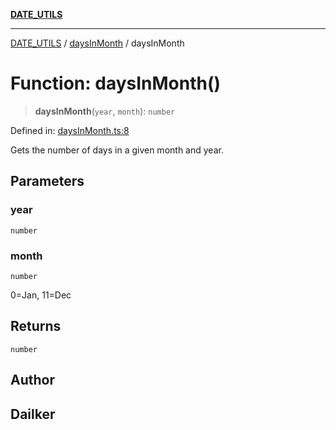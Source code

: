 [**DATE_UTILS**](../../README.md)

***

[DATE_UTILS](../../README.md) / [daysInMonth](../README.md) / daysInMonth

# Function: daysInMonth()

> **daysInMonth**(`year`, `month`): `number`

Defined in: [daysInMonth.ts:8](https://github.com/dailker/everyutil/blob/fd8deae3f27d2b0976fe42f2cb71703c8c83364b/src/date/daysInMonth.ts#L8)

Gets the number of days in a given month and year.

## Parameters

### year

`number`

### month

`number`

0=Jan, 11=Dec

## Returns

`number`

## Author

## Dailker

